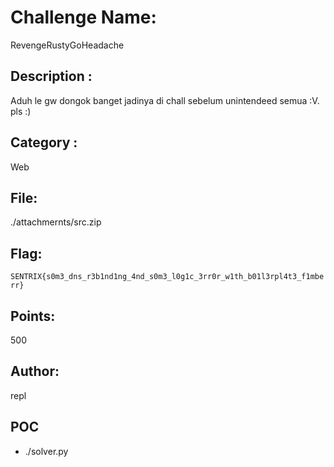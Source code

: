 # Challenge Name:
RevengeRustyGoHeadache

## Description : 
Aduh le gw dongok banget jadinya di chall sebelum unintendeed semua :V. pls :)

## Category :
Web

## File:
./attachmernts/src.zip

## Flag:
`SENTRIX{s0m3_dns_r3b1nd1ng_4nd_s0m3_l0g1c_3rr0r_w1th_b01l3rpl4t3_f1mberr}`

## Points:
500

## Author:
repl

## POC
- ./solver.py